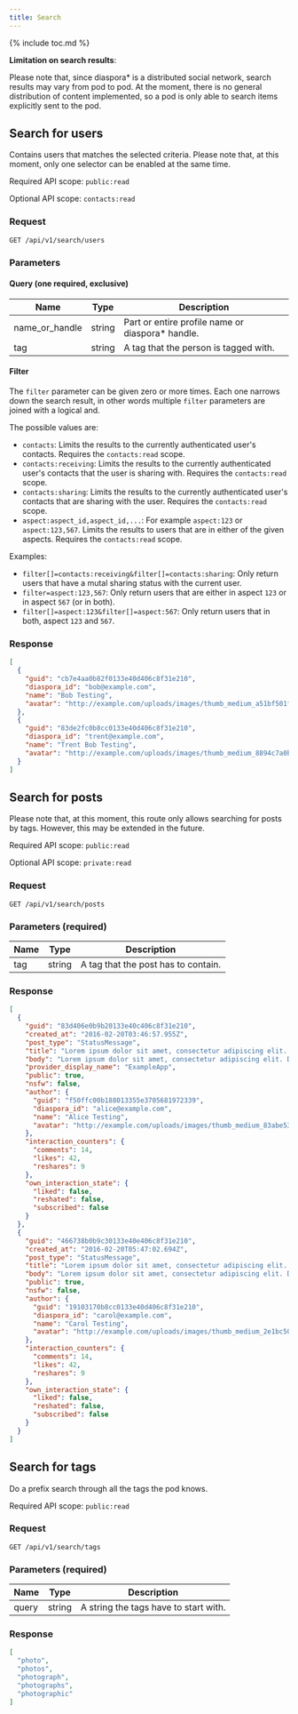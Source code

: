 ```yaml
---
title: Search
---
```


{% include toc.md %}

**Limitation on search results**:

Please note that, since diaspora\* is a distributed social network, search results may vary from pod to pod. At the moment, there is no general distribution of content implemented, so a pod is only able to search items explicitly sent to the pod.

## Search for users

Contains users that matches the selected criteria. Please note that, at this moment, only one selector can be enabled at the same time.

Required API scope: `public:read`

Optional API scope: `contacts:read`

### Request

~~~
GET /api/v1/search/users
~~~

### Parameters

#### Query (one required, exclusive)

| Name           | Type   | Description                                       |
| -------------- | ------ | ------------------------------------------------- |
| name_or_handle | string | Part or entire profile name or diaspora\* handle. |
| tag            | string | A tag that the person is tagged with.             |

#### Filter

The `filter` parameter can be given zero or more times. Each one narrows down the
search result, in other words multiple `filter` parameters are joined with a logical and.

The possible values are:

* `contacts`: Limits the results to the currently authenticated user's contacts. Requires the `contacts:read` scope.
* `contacts:receiving`: Limits the results to the currently authenticated user's contacts that the user is sharing with. Requires the `contacts:read` scope.
* `contacts:sharing`: Limits the results to the currently authenticated user's contacts that are sharing with the user. Requires the `contacts:read` scope.
* `aspect:aspect_id,aspect_id,...`: For example `aspect:123` or `aspect:123,567`. Limits the results to users that are in either of the given aspects. Requires the `contacts:read` scope.

Examples:

* `filter[]=contacts:receiving&filter[]=contacts:sharing`: Only return users that have a mutal sharing status with the current user.
* `filter=aspect:123,567`: Only return users that are either in aspect `123` or in aspect `567` (or in both).
* `filter[]=aspect:123&filter[]=aspect:567`: Only return users that in both, aspect `123` and `567`.

### Response

~~~json
[
  {
    "guid": "cb7e4aa0b82f0133e40d406c8f31e210",
    "diaspora_id": "bob@example.com",
    "name": "Bob Testing",
    "avatar": "http://example.com/uploads/images/thumb_medium_a51bf501fe86c198c0b1.jpg"
  },
  {
    "guid": "83de2fc0b8cc0133e40d406c8f31e210",
    "diaspora_id": "trent@example.com",
    "name": "Trent Bob Testing",
    "avatar": "http://example.com/uploads/images/thumb_medium_8894c7a0b8cc0133e40d.jpg"
  }
]
~~~

## Search for posts

Please note that, at this moment, this route only allows searching for posts by tags. However, this may be extended in the future.

Required API scope: `public:read`

Optional API scope: `private:read`

### Request

~~~
GET /api/v1/search/posts
~~~

### Parameters (required)

| Name | Type   | Description                         |
| ---- | ------ | ----------------------------------- |
| tag  | string | A tag that the post has to contain. |

### Response

~~~json
[
  {
    "guid": "83d406e0b9b20133e40c406c8f31e210",
    "created_at": "2016-02-20T03:46:57.955Z",
    "post_type": "StatusMessage",
    "title": "Lorem ipsum dolor sit amet, consectetur adipiscing elit. Donec a di...",
    "body": "Lorem ipsum dolor sit amet, consectetur adipiscing elit. Donec a diam lectus. Sed sit amet ipsum mauris. Maecenas congue ligula ac quam viverra nec consectetur ante hendrerit. Donec et mollis dolor.",
    "provider_display_name": "ExampleApp",
    "public": true,
    "nsfw": false,
    "author": {
      "guid": "f50ffc00b188013355e3705681972339",
      "diaspora_id": "alice@example.com",
      "name": "Alice Testing",
      "avatar": "http://example.com/uploads/images/thumb_medium_83abe5319ef830c2bd84.jpg"
    },
    "interaction_counters": {
      "comments": 14,
      "likes": 42,
      "reshares": 9
    },
    "own_interaction_state": {
      "liked": false,
      "reshated": false,
      "subscribed": false
    }
  },
  {
    "guid": "466738b0b9c30133e40e406c8f31e210",
    "created_at": "2016-02-20T05:47:02.694Z",
    "post_type": "StatusMessage",
    "title": "Lorem ipsum dolor sit amet, consectetur adipiscing elit. Donec a di...",
    "body": "Lorem ipsum dolor sit amet, consectetur adipiscing elit. Donec a diam lectus. Sed sit amet ipsum mauris. Maecenas congue ligula ac quam viverra nec consectetur ante hendrerit. Donec et mollis dolor.",
    "public": true,
    "nsfw": false,
    "author": {
      "guid": "19103170b8cc0133e40d406c8f31e210",
      "diaspora_id": "carol@example.com",
      "name": "Carol Testing",
      "avatar": "http://example.com/uploads/images/thumb_medium_2e1bc500b8cc0133e40d.jpg"
    },
    "interaction_counters": {
      "comments": 14,
      "likes": 42,
      "reshares": 9
    },
    "own_interaction_state": {
      "liked": false,
      "reshated": false,
      "subscribed": false
    }
  }
]
~~~

## Search for tags

Do a prefix search through all the tags the pod knows.

Required API scope: `public:read`

### Request

~~~
GET /api/v1/search/tags
~~~

### Parameters (required)

| Name   | Type   | Description                           |
| ------ | ------ | ------------------------------------- |
| query  | string | A string the tags have to start with. |

### Response

~~~json
[
  "photo",
  "photos",
  "photograph",
  "photographs",
  "photographic"
]
~~~
